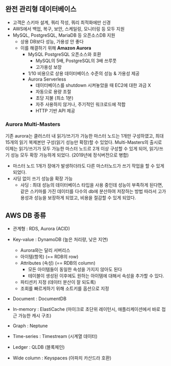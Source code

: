 ## 완전 관리형 데이터베이스
- 고객은 스키마 설계, 쿼리 작성, 쿼리 최적화에만 신경
- AWS에서 백업, 복구, 보안, 스케일링, 모니터링 등 모두 지원
- MySQL, PostgreSQL, MariaDB 등 오픈소스DB 지원
    - 상용 DB보다 성능, 가용성 안 좋다 
    - 이를 해결하기 위해 **Amazon Aurora**
        - MySQL PostgreSQL 오픈소스와 호환
            - MySQL의 5배, PostgreSQL의 3배 쓰루풋 
            - 고가용성 보장
        - 1/10 비용으로 상용 데이터베이스 수준의 성능 & 가용성 제공
        - Aurora Serverless
            - 데이터베이스를 shutdown 시켜놓았을 때 EC2에 대한 과금 X
            - 자동으로 용량 조절
            - 초당 지불 (최소 1분)
            - 자주 사용하지 않거나, 주기적인 워크로드에 적합
            - HTTP 기반 API 제공

### Aurora Multi-Masters
기존 aurora는 클러스터 내 읽기/쓰기가 가능한 마스터 노드는 1개만 구성하였고, 최대 15개의 읽기 복제본만 구성(읽기 성능만 확장)할 수 있었다.
Multi-Masters의 출시로 이제는 읽기/쓰기가 모두 가능한 마스터 노드르 2개 이상 구성할 수 있게 되어, 읽기/쓰기 성능 모두 확장 가능하게 되었다. (2019년에 정식버전으로 병합)
- 마스터 노드 1개가 장애가 발생하더라도 다른 마스터노드가 쓰기 작업을 할 수 있게 되었다.
- 샤딩 없이 쓰기 성능을 확장 가능
    - 샤딩 : 최대 성능의 데이터베이스 타입을 사용 중인데 성능이 부족하게 된다면, 같은 스키마를 가진 데이터를 다수의 db에 분산하여 저장하는 방법
따라서 고가용성과 성능을 보장하게 되었고, 비용을 절감할 수 있게 되었다.

## AWS DB 종류
- 관계형 : RDS, Aurora (ACID)
- Key-value : DynamoDB (높은 처리량, 낮은 지연)
    - Aurora와는 달리 서버리스
    - 아이템(항목) (== RDB의 row)
    - Attributes (속성) (== RDB의 column)
        - 모든 아이템들이 동일한 속성을 가지지 않아도 된다
        - 테이블이 생성된 이후에도 원하는 아이템에 대해서 속성을 추가할 수 있다.
    - 파티션키 지정 (데이터 분산이 잘 되도록)
    - 조회를 빠르게하기 위해 소트키를 옵션으로 지정
    
- Document : DocumentDB
- In-memory : ElastiCache (마이크로 초단위 레이턴시, 애플리케이션에서 바로 접근 가능한 캐시 구조)
- Graph : Neptune
- Time-series : Timestream (시계열 데이터)
- Ledger : QLDB (블록체인)
- Wide column : Keyspaces (아파치 카산드라 호환)

